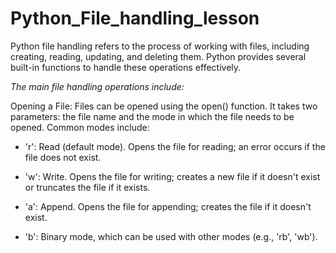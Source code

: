 # Python_File_handling_lesson

Python file handling refers to the process of working with files, including creating, reading, updating, and deleting them. Python provides several built-in functions to handle these operations effectively.

*The main file handling operations include:*

Opening a File: Files can be opened using the open() function. It takes two parameters: the file name and the mode in which the file needs to be opened. Common modes include:

- 'r': Read (default mode). Opens the file for reading; an error occurs if the file does not exist.

- 'w': Write. Opens the file for writing; creates a new file if it doesn't exist or truncates the file if it exists.

- 'a': Append. Opens the file for appending; creates the file if it doesn't exist.

- 'b': Binary mode, which can be used with other modes (e.g., 'rb', 'wb').
